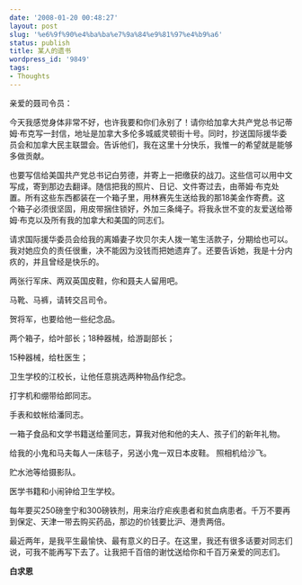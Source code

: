 ```yaml
---
date: '2008-01-20 00:48:27'
layout: post
slug: '%e6%9f%90%e4%ba%ba%e7%9a%84%e9%81%97%e4%b9%a6'
status: publish
title: 某人的遗书
wordpress_id: '9849'
tags:
- Thoughts
---
```


亲爱的聂司令员：

今天我感觉身体非常不好，也许我要和你们永别了！请你给加拿大共产党总书记蒂姆·布克写一封信，地址是加拿大多伦多城威灵顿街十号。同时，抄送国际援华委员会和加拿大民主联盟会。告诉他们，我在这里十分快乐，我惟一的希望就是能够多做贡献。 

也要写信给美国共产党总书记白劳德，并寄上一把缴获的战刀。这些信可以用中文写成，寄到那边去翻译。随信把我的照片、日记、文件寄过去，由蒂姆·布克处置。所有这些东西都装在一个箱子里，用林赛先生送给我的那18美金作寄费。这个箱子必须很坚固，用皮带捆住锁好，外加三条绳子。将我永世不变的友爱送给蒂姆·布克以及所有我的加拿大和美国的同志们。

请求国际援华委员会给我的离婚妻子坎贝尔夫人拨一笔生活款子，分期给也可以。我对她应负的责任很重，决不能因为没钱而把她遗弃了。还要告诉她，我是十分内疚的，并且曾经是快乐的。

两张行军床、两双英国皮鞋，你和聂夫人留用吧。

马靴、马裤，请转交吕司令。

贺将军，也要给他一些纪念品。

两个箱子，给叶部长；18种器械，给游副部长；

15种器械，给杜医生；

卫生学校的江校长，让他任意挑选两种物品作纪念。

打字机和绷带给郎同志。

手表和蚊帐给潘同志。

一箱子食品和文学书籍送给董同志，算我对他和他的夫人、孩子们的新年礼物。

给我的小鬼和马夫每人一床毯子，另送小鬼一双日本皮鞋。 照相机给沙飞。

贮水池等给摄影队。

医学书籍和小闹钟给卫生学校。

每年要买250磅奎宁和300磅铁剂，用来治疗疟疾患者和贫血病患者。千万不要再到保定、天津一带去购买药品，那边的价钱要比沪、港贵两倍。

最近两年，是我平生最愉快、最有意义的日子。在这里，我还有很多话要对同志们说，可我不能再写下去了。让我把千百倍的谢忱送给你和千百万亲爱的同志们。

**白求恩**
